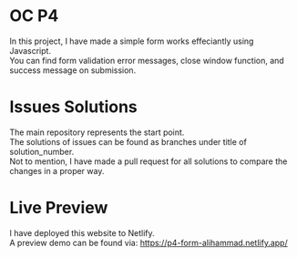 # OC P4
In this project, I have made a simple form works effeciantly using Javascript.<br>
You can find form validation error messages, close window function, and success message on submission.

# Issues Solutions
The main repository represents the start point.<br>
The solutions of issues can be found as branches under title of solution_number.<br>
Not to mention, I have made a pull request for all solutions to compare  the changes in a proper way.

# Live Preview
I have deployed this website to Netlify.<br>
A preview demo can be found via: https://p4-form-alihammad.netlify.app/


